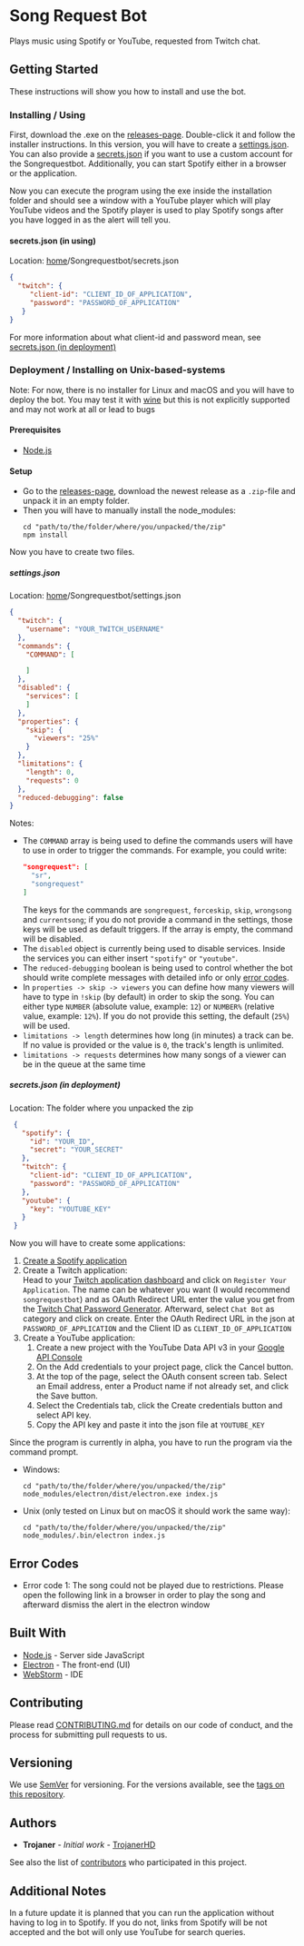 # Song Request Bot
Plays music using Spotify or YouTube, requested from Twitch chat.

## Getting Started
These instructions will show you how to install and use the bot.

### Installing / Using
First, download the .exe on the [releases-page](https://github.com/TrojanerHD/Songrequestbot/releases). Double-click it and follow the installer instructions. In this version, you will have to create a [settings.json](#settingsjson). You can also provide a [secrets.json](#secretsjson-in-using) if you want to use a custom account for the Songrequestbot. Additionally, you can start Spotify either in a browser or the application.

Now you can execute the program using the exe inside the installation folder and should see a window with a YouTube player which will play YouTube videos and the Spotify player is used to play Spotify songs after you have logged in as the alert will tell you.
#### secrets.json (in using)
Location: [home](https://en.wikipedia.org/wiki/Home_directory#Default_home_directory_per_operating_system)/Songrequestbot/secrets.json
```json
{
  "twitch": {
     "client-id": "CLIENT_ID_OF_APPLICATION",
     "password": "PASSWORD_OF_APPLICATION"
   }
}
```
For more information about what client-id and password mean, see [secrets.json (in deployment)](#secretsjson-in-deployment) 
### Deployment / Installing on Unix-based-systems
Note: For now, there is no installer for Linux and macOS and you will have to deploy the bot. You may test it with [wine](https://www.winehq.org/) but this is not explicitly supported and may not work at all or lead to bugs
#### Prerequisites
+ [Node.js](https://nodejs.org)
#### Setup
+ Go to the [releases-page](https://github.com/TrojanerHD/Songrequestbot/releases), download the newest release as a `.zip`-file and unpack it in an empty folder.
+ Then you will have to manually install the node_modules:
  ```BAT
  cd "path/to/the/folder/where/you/unpacked/the/zip"
  npm install
  ```

Now you have to create two files.
##### settings.json
Location: [home](https://en.wikipedia.org/wiki/Home_directory#Default_home_directory_per_operating_system)/Songrequestbot/settings.json
```json
{
  "twitch": {
    "username": "YOUR_TWITCH_USERNAME"
  },
  "commands": {
    "COMMAND": [

    ]
  },
  "disabled": {
    "services": [
    ]
  },
  "properties": {
    "skip": {
      "viewers": "25%"
    }
  },
  "limitations": {
    "length": 0,
    "requests": 0
  },
  "reduced-debugging": false
}
```
Notes:
+ The `COMMAND` array is being used to define the commands users will have to use in order to trigger the commands. For example, you could write:
    ```json
    "songrequest": [
      "sr",
      "songrequest"
    ]
    ```
    The keys for the commands are `songrequest`, `forceskip`, `skip`, `wrongsong` and `currentsong`; if you do not provide a command in the settings, those keys will be used as default triggers. If the array is empty, the command will be disabled.
+ The `disabled` object is currently being used to disable services. Inside the services you can either insert `"spotify"` or `"youtube"`.
+ The `reduced-debugging` boolean is being used to control whether the bot should write complete messages with detailed info or only [error codes](#error-codes).
+ In `properties -> skip -> viewers` you can define how many viewers will have to type in `!skip` (by default) in order to skip the song. You can either type `NUMBER` (absolute value, example: `12`) or `NUMBER%` (relative value, example: `12%`). If you do not provide this setting, the default (`25%`) will be used.
+ `limitations -> length` determines how long (in minutes) a track can be. If no value is provided or the value is `0`, the track's length is unlimited.
+ `limitations -> requests` determines how many songs of a viewer can be in the queue at the same time
##### secrets.json (in deployment)
Location: The folder where you unpacked the zip
  ```json
   {
     "spotify": {
       "id": "YOUR_ID",
       "secret": "YOUR_SECRET"
     },
     "twitch": {
       "client-id": "CLIENT_ID_OF_APPLICATION",
       "password": "PASSWORD_OF_APPLICATION"
     },
     "youtube": {
       "key": "YOUTUBE_KEY"
     }
   }
  ```
  Now you will have to create some applications:
  1. [Create a Spotify application](https://developer.spotify.com/documentation/general/guides/app-settings/)
  2. Create a Twitch application:  
    Head to your [Twitch application dashboard](https://dev.twitch.tv/console/apps) and click on `Register Your Application`. The name can be whatever you want (I would recommend `songrequestbot`) and as OAuth Redirect URL enter the value you get from the [Twitch Chat Password Generator](https://twitchapps.com/tmi/). Afterward, select `Chat Bot` as category and click on create. Enter the OAuth Redirect URL in the json at `PASSWORD_OF_APPLICATION` and the Client ID as `CLIENT_ID_OF_APPLICATION`
  3. Create a YouTube application:  
     1. Create a new project with the YouTube Data API v3 in your [Google API Console](https://console.developers.google.com/flows/enableapi?apiid=youtube)
     2. On the Add credentials to your project page, click the Cancel button.
     3. At the top of the page, select the OAuth consent screen tab. Select an Email address, enter a Product name if not already set, and click the Save button.
     4. Select the Credentials tab, click the Create credentials button and select API key.
     5. Copy the API key and paste it into the json file at `YOUTUBE_KEY`
     
Since the program is currently in alpha, you have to run the program via the command prompt.
+ Windows:
  ```BAT
  cd "path/to/the/folder/where/you/unpacked/the/zip"
  node_modules/electron/dist/electron.exe index.js
  ```
+ Unix (only tested on Linux but on macOS it should work the same way):
  ```SH
  cd "path/to/the/folder/where/you/unpacked/the/zip"
  node_modules/.bin/electron index.js
  ```
  
## Error Codes
+ Error code 1: The song could not be played due to restrictions. Please open the following link in a browser in order to play the song and afterward dismiss the alert in the electron window
## Built With
* [Node.js](https://nodejs.org) - Server side JavaScript
* [Electron](https://electronjs.org/) - The front-end (UI)
* [WebStorm](https://www.jetbrains.com/webstorm/) - IDE

## Contributing
Please read [CONTRIBUTING.md](https://gist.github.com/PurpleBooth/b24679402957c63ec426) for details on our code of conduct, and the process for submitting pull requests to us.

## Versioning
We use [SemVer](http://semver.org/) for versioning. For the versions available, see the [tags on this repository](https://github.com/TrojanerHD/Songrequestbot/tags). 

## Authors
* **Trojaner** - *Initial work* - [TrojanerHD](https://github.com/TrojanerHD)

See also the list of [contributors](https://github.com/TrojanerHD/Songrequestbot/contributors) who participated in this project.

## Additional Notes
In a future update it is planned that you can run the application without having to log in to Spotify. If you do not, links from Spotify will be not accepted and the bot will only use YouTube for search queries.